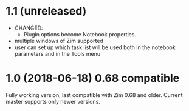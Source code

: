 # 1.1 (unreleased)
* CHANGED:
    * Plugin options become Notebook properties.
* multiple windows of Zim supported
* user can set up which task list will be used both in the notebook parameters and in the Tools menu 

# 1.0 (2018-06-18) 0.68 compatible
Fully working version, last compatible with Zim 0.68 and older. Current master supports only newer versions. 